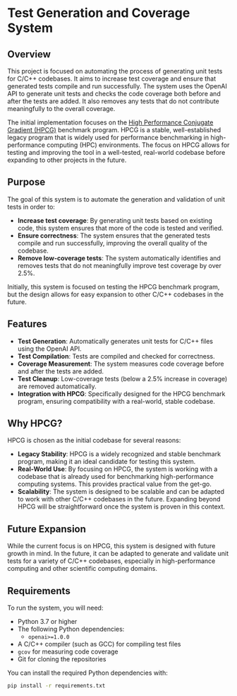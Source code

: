# Test Generation and Coverage System

## Overview

This project is focused on automating the process of generating unit tests for C/C++ codebases. It aims to increase test coverage and ensure that generated tests compile and run successfully. The system uses the OpenAI API to generate unit tests and checks the code coverage both before and after the tests are added. It also removes any tests that do not contribute meaningfully to the overall coverage.

The initial implementation focuses on the [High Performance Conjugate Gradient (HPCG)](https://github.com/hpcg-benchmark/hpcg) benchmark program. HPCG is a stable, well-established legacy program that is widely used for performance benchmarking in high-performance computing (HPC) environments. The focus on HPCG allows for testing and improving the tool in a well-tested, real-world codebase before expanding to other projects in the future.

## Purpose

The goal of this system is to automate the generation and validation of unit tests in order to:

- **Increase test coverage**: By generating unit tests based on existing code, this system ensures that more of the code is tested and verified.
- **Ensure correctness**: The system ensures that the generated tests compile and run successfully, improving the overall quality of the codebase.
- **Remove low-coverage tests**: The system automatically identifies and removes tests that do not meaningfully improve test coverage by over 2.5%.

Initially, this system is focused on testing the HPCG benchmark program, but the design allows for easy expansion to other C/C++ codebases in the future.

## Features

- **Test Generation**: Automatically generates unit tests for C/C++ files using the OpenAI API.
- **Test Compilation**: Tests are compiled and checked for correctness.
- **Coverage Measurement**: The system measures code coverage before and after the tests are added.
- **Test Cleanup**: Low-coverage tests (below a 2.5\% increase in coverage) are removed automatically.
- **Integration with HPCG**: Specifically designed for the HPCG benchmark program, ensuring compatibility with a real-world, stable codebase.

## Why HPCG?

HPCG is chosen as the initial codebase for several reasons:

- **Legacy Stability**: HPCG is a widely recognized and stable benchmark program, making it an ideal candidate for testing this system.
- **Real-World Use**: By focusing on HPCG, the system is working with a codebase that is already used for benchmarking high-performance computing systems. This provides practical value from the get-go.
- **Scalability**: The system is designed to be scalable and can be adapted to work with other C/C++ codebases in the future. Expanding beyond HPCG will be straightforward once the system is proven in this context.

## Future Expansion

While the current focus is on HPCG, this system is designed with future growth in mind. In the future, it can be adapted to generate and validate unit tests for a variety of C/C++ codebases, especially in high-performance computing and other scientific computing domains.

## Requirements

To run the system, you will need:

- Python 3.7 or higher
- The following Python dependencies:
  - `openai>=1.0.0`
- A C/C++ compiler (such as GCC) for compiling test files
- `gcov` for measuring code coverage
- Git for cloning the repositories

You can install the required Python dependencies with:

```bash
pip install -r requirements.txt
